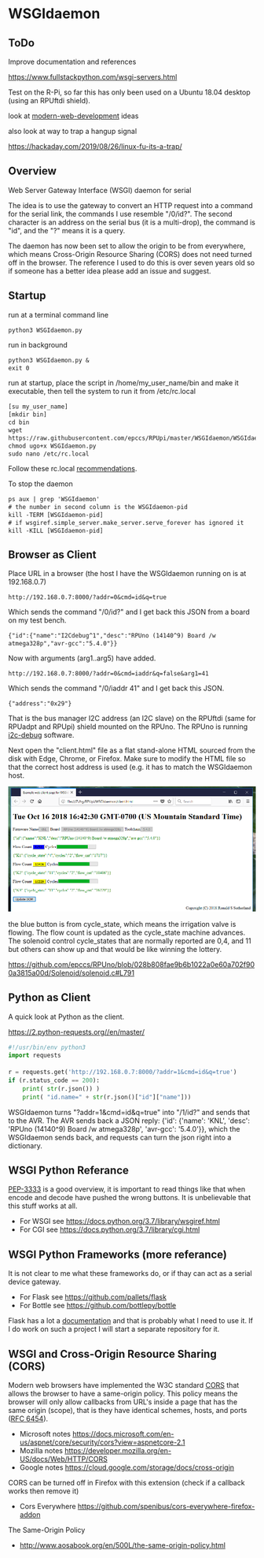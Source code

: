 # WSGIdaemon

## ToDo

Improve documentation and references

https://www.fullstackpython.com/wsgi-servers.html

Test on the R-Pi, so far this has only been used on a Ubuntu 18.04 desktop (using an RPUftdi shield).

look at [modern-web-development] ideas

[modern-web-development]: https://www.vrk.dev/2019/07/11/why-is-modern-web-development-so-complicated-a-long-yet-hasty-explanation-part-1/

also look at way to trap a hangup signal

https://hackaday.com/2019/08/26/linux-fu-its-a-trap/


## Overview

Web Server Gateway Interface (WSGI) daemon for serial

The idea is to use the gateway to convert an HTTP request into a command for the serial link, the commands I use resemble "/0/id?". The second character is an address on the serial bus (it is a multi-drop), the command is "id", and the "?" means it is a query.

The daemon has now been set to allow the origin to be from everywhere, which means Cross-Origin Resource Sharing (CORS) does not need turned off in the browser. The reference I used to do this is over seven years old so if someone has a better idea please add an issue and suggest.


## Startup

run at a terminal command line

```
python3 WSGIdaemon.py
```

run in background

```
python3 WSGIdaemon.py &
exit 0
```

run at startup, place the script in /home/my_user_name/bin and make it executable, then tell the system to run it from /etc/rc.local

```
[su my_user_name]
[mkdir bin]
cd bin
wget https://raw.githubusercontent.com/epccs/RPUpi/master/WSGIdaemon/WSGIdaemon.py
chmod ugo+x WSGIdaemon.py
sudo nano /etc/rc.local
```

Follow these rc.local [recommendations].

[recommendations]: https://www.raspberrypi.org/documentation/linux/usage/rc-local.md

To stop the daemon

```
ps aux | grep 'WSGIdaemon'
# the number in second column is the WSGIdaemon-pid
kill -TERM [WSGIdaemon-pid]
# if wsgiref.simple_server.make_server.serve_forever has ignored it
kill -KILL [WSGIdaemon-pid]
```


## Browser as Client

Place URL in a browser (the host I have the WSGIdaemon running on is at 192.168.0.7)

```
http://192.168.0.7:8000/?addr=0&cmd=id&q=true
```

Which sends the command "/0/id?" and I get back this JSON from a board on my test bench.

```
{"id":{"name":"I2Cdebug^1","desc":"RPUno (14140^9) Board /w atmega328p","avr-gcc":"5.4.0"}}
```

Now with arguments (arg1..arg5) have added.

```
http://192.168.0.7:8000/?addr=0&cmd=iaddr&q=false&arg1=41
```

Which sends the command "/0/iaddr 41" and I get back this JSON. 

```
{"address":"0x29"}
```

That is the bus manager I2C address (an I2C slave) on the RPUftdi (same for RPUadpt and RPUpi) shield mounted on the RPUno.  The RPUno is running [i2c-debug] software.

[i2c-debug]: https://github.com/epccs/RPUno/tree/master/i2c-debug

Next open the "client.html" file as a flat stand-alone HTML sourced from the disk with Edge, Chrome, or Firefox. Make sure to modify the HTML file so that the correct host address is used (e.g. it has to match the WSGIdaemon host.

![client_html](./WSGIdaemon_client_html.png "client html example")

the blue button is from cycle_state, which means the irrigation valve is flowing. The flow count is updated as the cycle_state machine advances. The solenoid control cycle_states that are normally reported are 0,4, and 11 but others can show up and that would be like winning the lottery.

https://github.com/epccs/RPUno/blob/028b808fae9b6b1022a0e60a702f900a3815a00d/Solenoid/solenoid.c#L791


## Python as Client

A quick look at Python as the client.

https://2.python-requests.org//en/master/

```Python
#!/usr/bin/env python3
import requests

r = requests.get('http://192.168.0.7:8000/?addr=1&cmd=id&q=true')
if (r.status_code == 200):
    print( str(r.json()) )
    print( "id.name=" + str(r.json()["id"]["name"]))
```

WSGIdaemon turns "?addr=1&cmd=id&q=true" into "/1/id?" and sends that to the AVR. The AVR sends back a JSON reply: {'id': {'name': 'KNL', 'desc': 'RPUno (14140^9) Board /w atmega328p', 'avr-gcc': '5.4.0'}}, which the WSGIdaemon sends back, and requests can turn the json right into a dictionary.


## WSGI Python Referance

[PEP-3333] is a good overview, it is important to read things like that when encode and decode have pushed the wrong buttons. It is unbelievable that this stuff works at all. 

[PEP-3333]: https://www.python.org/dev/peps/pep-3333/

* For WSGI see https://docs.python.org/3.7/library/wsgiref.html
* For CGI see https://docs.python.org/3.7/library/cgi.html


## WSGI Python Frameworks (more referance)

It is not clear to me what these frameworks do, or if thay can act as a serial device gateway.

* For Flask see https://github.com/pallets/flask
* For Bottle see https://github.com/bottlepy/bottle

Flask has a lot a [documentation] and that is probably what I need to use it. If I do work on such a project I will start a separate repository for it. 

[documentation]: https://palletsprojects.com/p/flask/


## WSGI and Cross-Origin Resource Sharing (CORS)

Modern web browsers have implemented the W3C standard [CORS] that allows the browser to have a same-origin policy. This policy means the browser will only allow callbacks from URL's inside a page that has the same origin (scope), that is they have identical schemes, hosts, and ports ([RFC 6454]).

[CORS]: https://www.w3.org/TR/cors/
[RFC 6454]: https://tools.ietf.org/html/rfc6454

* Microsoft notes https://docs.microsoft.com/en-us/aspnet/core/security/cors?view=aspnetcore-2.1
* Mozilla notes https://developer.mozilla.org/en-US/docs/Web/HTTP/CORS
* Google notes https://cloud.google.com/storage/docs/cross-origin

CORS can be turned off in Firefox with this extension (check if a callback works then remove it)

* Cors Everywhere https://github.com/spenibus/cors-everywhere-firefox-addon

The Same-Origin Policy

* http://www.aosabook.org/en/500L/the-same-origin-policy.html